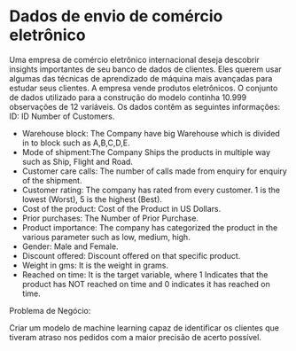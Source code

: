 



# Dados de envio de comércio eletrônico
Uma empresa de comércio eletrônico internacional deseja descobrir insights importantes de seu banco de dados de clientes. Eles querem usar algumas das técnicas de aprendizado de máquina mais avançadas para estudar seus clientes. A empresa vende produtos eletrônicos.
O conjunto de dados utilizado para a construção do modelo continha 10.999 observações de 12 variáveis.
Os dados contêm as seguintes informações:
ID: ID Number of Customers.
- Warehouse block: The Company have big Warehouse which is divided in to block such as A,B,C,D,E.
- Mode of shipment:The Company Ships the products in multiple way such as Ship, Flight and Road.
- Customer care calls: The number of calls made from enquiry for enquiry of the shipment.
- Customer rating: The company has rated from every customer. 1 is the lowest (Worst), 5 is the highest (Best).
- Cost of the product: Cost of the Product in US Dollars.
- Prior purchases: The Number of Prior Purchase.
- Product importance: The company has categorized the product in the various parameter such as low, medium, high.
- Gender: Male and Female.
- Discount offered: Discount offered on that specific product.
- Weight in gms: It is the weight in grams.
- Reached on time: It is the target variable, where 1 Indicates that the product has NOT reached on time and 0 indicates it has reached on time.

Problema de Negócio: 

Criar um modelo de machine learning capaz de identificar os clientes que tiveram atraso nos pedidos com a maior precisão de acerto possível. 
